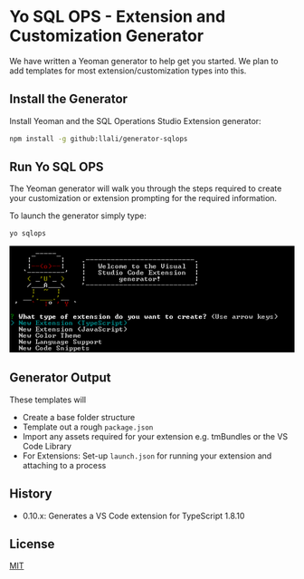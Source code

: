 # Yo SQL OPS - Extension and Customization Generator

We have written a Yeoman generator to help get you started. We plan to add templates for most extension/customization types into this.

## Install the Generator

Install Yeoman and the SQL Operations Studio Extension generator:

```bash
npm install -g github:llali/generator-sqlops
```

## Run Yo SQL OPS
The Yeoman generator will walk you through the steps required to create your customization or extension prompting for the required information.

To launch the generator simply type:

```bash
yo sqlops
```

![The command generator](yocode.png)

## Generator Output

These templates will
* Create a base folder structure
* Template out a rough `package.json`
* Import any assets required for your extension e.g. tmBundles or the VS Code Library
* For Extensions: Set-up `launch.json` for running your extension and attaching to a process

## History

* 0.10.x: Generates a VS Code extension for TypeScript 1.8.10

## License

[MIT](LICENSE)
